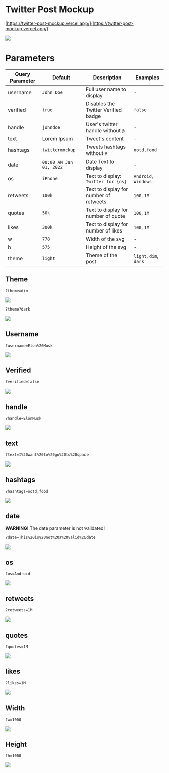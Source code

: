 # Twitter Post Mockup

[https://twitter-post-mockup.vercel.app/](https://twitter-post-mockup.vercel.app/)

![](./doc/example.svg)

# Parameters

| Query Parameter | Default                 | Description                            | Examples               |
| --------------- | ----------------------- | -------------------------------------- | ---------------------- |
| username        | `John Doe`              | Full user name to display              | -                      |
| verified        | `true`                  | Disables the Twitter Verified badge    | `false`                |
| handle          | `johndoe`               | User's twitter handle without `@`      | -                      |
| text            | Lorem Ipsum             | Tweet's content                        | -                      |
| hashtags        | `twittermockup`         | Tweets hashtags without `#`            | `ootd,food`            |
| date            | `00:00 AM Jan 01, 2022` | Date Text to display                   | -                      |
| os              | `iPhone`                | Text to display: `Twitter for {os}`    | `Android`, `Windows`   |
| retweets        | `100k`                  | Text to display for number of retweets | `100`, `1M`            |
| quotes          | `50k`                   | Text to display for number of quote    | `100`, `1M`            |
| likes           | `300k`                  | Text to display for number of likes    | `100`, `1M`            |
| w               | `778`                   | Width of the svg                       | -                      |
| h               | `575`                   | Height of the svg                      | -                      |
| theme           | `light`                 | Theme of the post                      | `light`, `dim`, `dark` |

## Theme

`?theme=dim`

![](./doc/example_dim.svg)

`?theme?dark`

![](./doc/example_dark.svg)

## Username

`?username=Elon%20Musk`

![](./doc/example_username.svg)

## Verified

`?verified=false`

![](./doc/example_verified.svg)

## handle

`?handle=ElonMusk`

![](./doc/example_handle.svg)

## text

`?text=I%20want%20to%20go%20to%20space`

![](./doc/example_text.svg)

## hashtags

`?hashtags=ootd,food`

![](./doc/example_hashtags.svg)

## date

**WARNING!** The date parameter is not validated!

`?date=This%20is%20not%20a%20valid%20date`

![](./doc/example_date.svg)

## os

`?os=Android`

![](./doc/example_os.svg)

## retweets

`?retweets=1M`

![](./doc/example_retweets.svg)

## quotes

`?quotes=1M`

![](./doc/example_quotes.svg)

## likes

`?likes=1M`

![](./doc/example_likes.svg)

## Width

`?w=1000`

![](./doc/example_width.svg)

## Height

`?h=1000`

![](./doc/example_height.svg)

